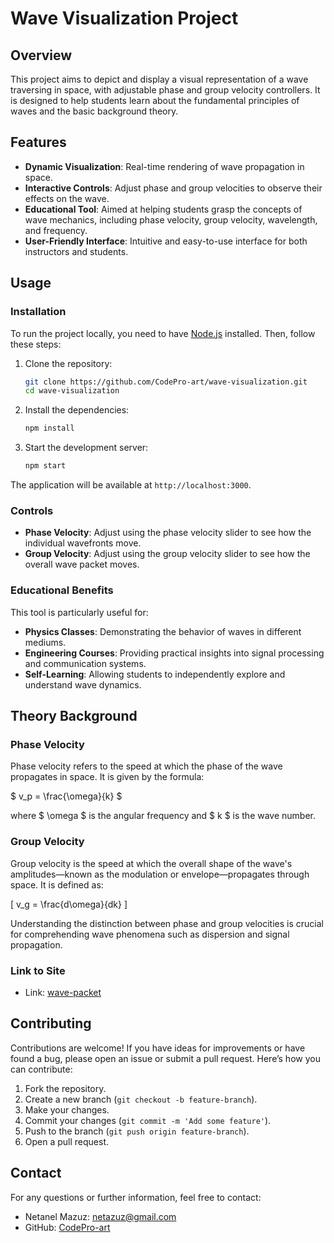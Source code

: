 # Wave Visualization Project

## Overview

This project aims to depict and display a visual representation of a wave traversing in space, with adjustable phase and group velocity controllers. It is designed to help students learn about the fundamental principles of waves and the basic background theory.

## Features

- **Dynamic Visualization**: Real-time rendering of wave propagation in space.
- **Interactive Controls**: Adjust phase and group velocities to observe their effects on the wave.
- **Educational Tool**: Aimed at helping students grasp the concepts of wave mechanics, including phase velocity, group velocity, wavelength, and frequency.
- **User-Friendly Interface**: Intuitive and easy-to-use interface for both instructors and students.

## Usage

### Installation

To run the project locally, you need to have [Node.js](https://nodejs.org/) installed. Then, follow these steps:

1. Clone the repository:

    ```sh
    git clone https://github.com/CodePro-art/wave-visualization.git
    cd wave-visualization
    ```

2. Install the dependencies:

    ```sh
    npm install
    ```

3. Start the development server:

    ```sh
    npm start
    ```

The application will be available at `http://localhost:3000`.

### Controls

- **Phase Velocity**: Adjust using the phase velocity slider to see how the individual wavefronts move.
- **Group Velocity**: Adjust using the group velocity slider to see how the overall wave packet moves.

### Educational Benefits

This tool is particularly useful for:

- **Physics Classes**: Demonstrating the behavior of waves in different mediums.
- **Engineering Courses**: Providing practical insights into signal processing and communication systems.
- **Self-Learning**: Allowing students to independently explore and understand wave dynamics.

## Theory Background

### Phase Velocity

Phase velocity refers to the speed at which the phase of the wave propagates in space. It is given by the formula:

$ v_p = \frac{\omega}{k} $

where $ \omega $ is the angular frequency and $ k $ is the wave number.

### Group Velocity

Group velocity is the speed at which the overall shape of the wave's amplitudes—known as the modulation or envelope—propagates through space. It is defined as:

\[ v_g = \frac{d\omega}{dk} \]

Understanding the distinction between phase and group velocities is crucial for comprehending wave phenomena such as dispersion and signal propagation.

### Link to Site

- Link: [wave-packet](https://wave-packet.netlify.app)

## Contributing

Contributions are welcome! If you have ideas for improvements or have found a bug, please open an issue or submit a pull request. Here’s how you can contribute:

1. Fork the repository.
2. Create a new branch (`git checkout -b feature-branch`).
3. Make your changes.
4. Commit your changes (`git commit -m 'Add some feature'`).
5. Push to the branch (`git push origin feature-branch`).
6. Open a pull request.

## Contact

For any questions or further information, feel free to contact:

- Netanel Mazuz: [netazuz@gmail.com](mailto:netazuz@gmail.com)
- GitHub: [CodePro-art](https://github.com/CodePro-art)
